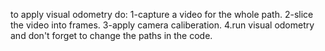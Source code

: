 to apply visual odometry do:
 1-capture a video for the whole path.
 2-slice the video into frames.
 3-apply camera caliberation.
 4.run visual odometry and don't forget to change the paths in the code.
